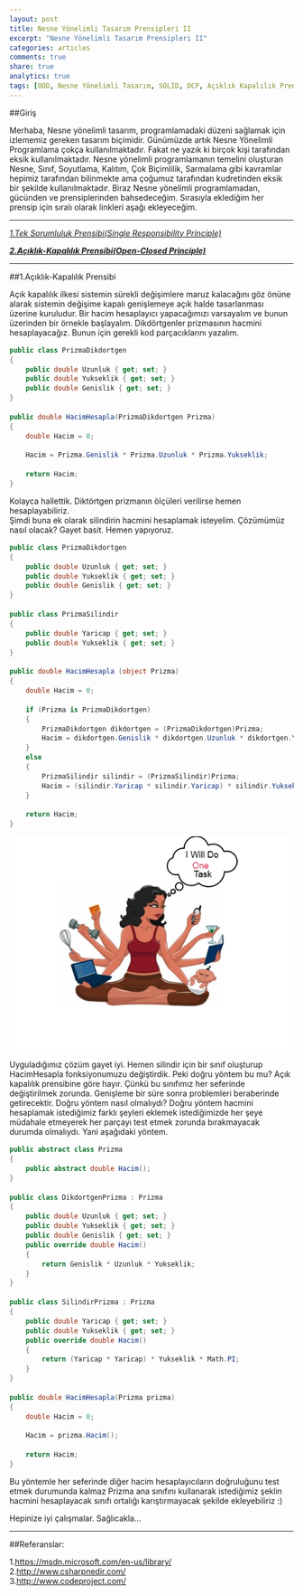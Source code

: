 ```yaml
---
layout: post
title: Nesne Yönelimli Tasarım Prensipleri II
excerpt: "Nesne Yönelimli Tasarım Prensipleri II"
categories: articles
comments: true
share: true
analytics: true
tags: [OOD, Nesne Yönelimli Tasarım, SOLID, OCP, Açıklık Kapalılık Prensibi]
---
```


##Giriş

Merhaba,
Nesne yönelimli tasarım, programlamadaki düzeni sağlamak için izlememiz gereken tasarım biçimidir. 
Günümüzde artık Nesne Yönelimli Programlama çokça kullanılmaktadır. Fakat ne yazık ki birçok kişi tarafından eksik kullanılmaktadır. 
Nesne yönelimli programlamanın temelini oluşturan Nesne, Sınıf, Soyutlama, Kalıtım, Çok Biçimlilik, Sarmalama gibi kavramlar hepimiz 
tarafından bilinmekte ama çoğumuz tarafından kudretinden eksik bir şekilde kullanılmaktadır. Biraz Nesne yönelimli programlamadan, 
gücünden ve prensiplerinden bahsedeceğim. Sırasıyla eklediğim her prensip için sıralı olarak linkleri aşağı ekleyeceğim.

---

*[1.Tek Sorumluluk Prensibi(Single Responsibility Principle)](http://develomer.me/OOD1 "25.08.2015")*

***[2.Açıklık-Kapalılık Prensibi(Open-Closed Principle)](http://develomer.me/OOD2 "25.08.2015")***

---


##1.Açıklık-Kapalılık Prensibi

Açık kapalılık ilkesi sistemin sürekli değişimlere maruz kalacağını göz önüne alarak sistemin değişime kapalı genişlemeye açık halde tasarlanması 
üzerine kuruludur. Bir hacim hesaplayıcı yapacağımızı varsayalım ve bunun üzerinden bir örnekle başlayalım. 
Dikdörtgenler prizmasının hacmini hesaplayacağız. Bunun için gerekli kod parçacıklarını yazalım.

```csharp
public class PrizmaDikdortgen
{
    public double Uzunluk { get; set; }
    public double Yukseklik { get; set; }
    public double Genislik { get; set; }
}

public double HacimHesapla(PrizmaDikdortgen Prizma)
{
    double Hacim = 0;

    Hacim = Prizma.Genislik * Prizma.Uzunluk * Prizma.Yukseklik;

    return Hacim;
}
```

Kolayca hallettik. Diktörtgen prizmanın ölçüleri verilirse hemen hesaplayabiliriz.  
Şimdi buna ek olarak silindirin hacmini hesaplamak isteyelim. Çözümümüz nasıl olacak? Gayet basit. Hemen yapıyoruz.

```csharp
public class PrizmaDikdortgen
{
    public double Uzunluk { get; set; }
    public double Yukseklik { get; set; }
    public double Genislik { get; set; }
}

public class PrizmaSilindir
{
    public double Yaricap { get; set; }
    public double Yukseklik { get; set; }
}

public double HacimHesapla (object Prizma)
{
    double Hacim = 0;

    if (Prizma is PrizmaDikdortgen)
    {
        PrizmaDikdortgen dikdortgen = (PrizmaDikdortgen)Prizma;
        Hacim = dikdortgen.Genislik * dikdortgen.Uzunluk * dikdortgen.Yukseklik;
    }
    else
    {
        PrizmaSilindir silindir = (PrizmaSilindir)Prizma;
        Hacim = (silindir.Yaricap * silindir.Yaricap) * silindir.Yukseklik * Math.PI;
    }

    return Hacim;
}
```

![](../../images/2015-08-25-OOD1/1.png)

Uyguladığımız çözüm gayet iyi. Hemen silindir için bir sınıf oluşturup HacimHesapla fonksiyonumuzu değiştirdik. 
Peki doğru yöntem bu mu? Açık kapalılık prensibine göre hayır. Çünkü bu sınıfımız her seferinde değiştirilmek zorunda. 
Genişleme bir süre sonra problemleri beraberinde getirecektir.  Doğru yöntem nasıl olmalıydı? 
Doğru yöntem hacmini hesaplamak istediğimiz farklı şeyleri eklemek istediğimizde her şeye müdahale etmeyerek her parçayı test etmek zorunda 
bırakmayacak durumda olmalıydı. Yani aşağıdaki yöntem.

```csharp
public abstract class Prizma
{
    public abstract double Hacim();
}

public class DikdortgenPrizma : Prizma
{
    public double Uzunluk { get; set; }
    public double Yukseklik { get; set; }
    public double Genislik { get; set; }
    public override double Hacim()
    {
        return Genislik * Uzunluk * Yukseklik;
    }
}

public class SilindirPrizma : Prizma
{
    public double Yaricap { get; set; }
    public double Yukseklik { get; set; }
    public override double Hacim()
    {
        return (Yaricap * Yaricap) * Yukseklik * Math.PI;
    }
}

public double HacimHesapla(Prizma prizma)
{
    double Hacim = 0;

    Hacim = prizma.Hacim();

    return Hacim;
}
```

Bu yöntemle her seferinde diğer hacim hesaplayıcıların doğruluğunu test etmek durumunda kalmaz Prizma ana sınıfını kullanarak istediğimiz 
şeklin hacmini hesaplayacak sınıfı ortalığı karıştırmayacak şekilde ekleyebiliriz :)

Hepinize iyi çalışmalar. Sağlıcakla...

---

##Referanslar:

1.<https://msdn.microsoft.com/en-us/library/>  
2.<http://www.csharpnedir.com/>  
3.<http://www.codeproject.com/>  
